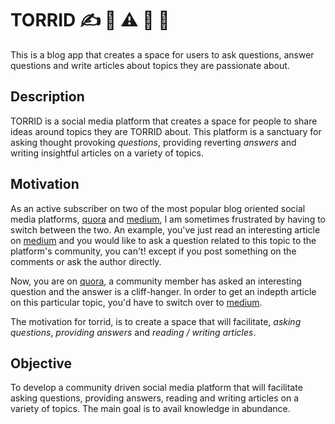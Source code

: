 # TORRID ✍️ 📱           ⚠️ 🚧 👷 

This is a blog app that creates a space for users to ask questions, answer questions and write articles about topics they are passionate about.

## Description

TORRID is a social media platform that creates a space for people to share ideas around topics they are TORRID about. This platform is a sanctuary for asking thought provoking *_questions_*, providing reverting *_answers_* and writing insightful articles on a variety of topics.

## Motivation

As an active subscriber on two of the most popular blog oriented social media platforms, [quora] and [medium], I am sometimes frustrated by having to switch between the two. An example, you've just read an interesting article on [medium] and you would like to ask a question related to this topic to the platform's community, you can't! except if you post something on the comments or ask the author directly.

Now, you are on [quora], a community member has asked an interesting question and the answer is a cliff-hanger. In order to get an indepth article on this particular topic, you'd have to switch over to [medium].

The motivation for torrid, is to create a space that will facilitate, *asking questions*, *providing answers* and *reading / writing articles*.

## Objective

To develop a community driven social media platform that will facilitate asking questions, providing answers, reading and writing articles on a variety of topics. The main goal is to avail knowledge in abundance.

[quora]: www.quora.com
[medium]: www.medium.com
